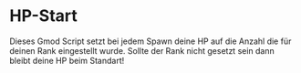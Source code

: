# HP-Start
Dieses Gmod Script setzt bei jedem Spawn deine HP auf die Anzahl die für deinen Rank eingestellt wurde. Sollte der Rank nicht gesetzt sein dann bleibt deine HP beim Standart!
